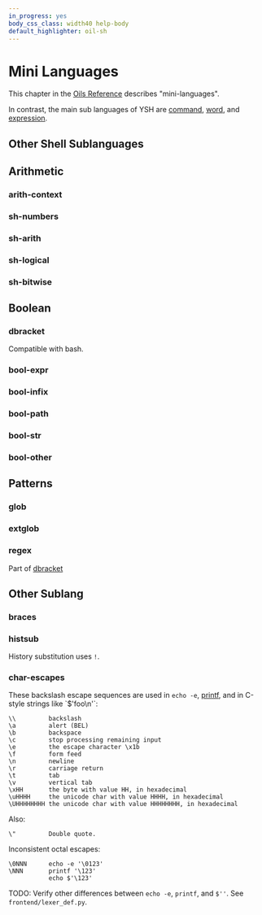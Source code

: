 ```yaml
---
in_progress: yes
body_css_class: width40 help-body
default_highlighter: oil-sh
---
```


Mini Languages
===

This chapter in the [Oils Reference](index.html) describes "mini-languages".

In contrast, the main sub languages of YSH are [command](chap-cmd-lang.html),
[word](chap-word-lang.html), and [expression](chap-expr-lang.html).

<div id="toc">
</div>
<h2 id="sublang">Other Shell Sublanguages</h2>

## Arithmetic

### arith-context

### sh-numbers

### sh-arith

### sh-logical

### sh-bitwise

## Boolean

### dbracket

Compatible with bash.

### bool-expr

### bool-infix

### bool-path

### bool-str

### bool-other

## Patterns

### glob

### extglob

### regex

Part of [dbracket]($osh-help)

## Other Sublang

### braces

### histsub

History substitution uses `!`.

### char-escapes

These backslash escape sequences are used in `echo -e`, [printf]($osh-help),
and in C-style strings like `$'foo\n'`:

    \\         backslash
    \a         alert (BEL)
    \b         backspace
    \c         stop processing remaining input
    \e         the escape character \x1b
    \f         form feed
    \n         newline
    \r         carriage return
    \t         tab
    \v         vertical tab
    \xHH       the byte with value HH, in hexadecimal
    \uHHHH     the unicode char with value HHHH, in hexadecimal
    \UHHHHHHHH the unicode char with value HHHHHHHH, in hexadecimal

Also:

    \"         Double quote.

Inconsistent octal escapes:

    \0NNN      echo -e '\0123'
    \NNN       printf '\123'
               echo $'\123'

TODO: Verify other differences between `echo -e`, `printf`, and `$''`.  See
`frontend/lexer_def.py`.

